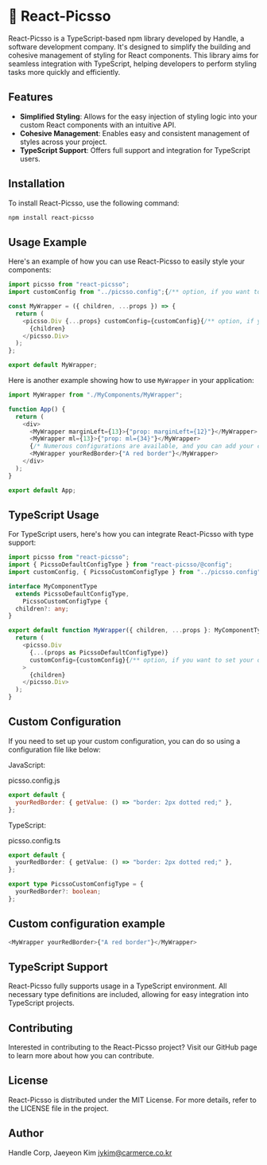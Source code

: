 # 🎨 React-Picsso

React-Picsso is a TypeScript-based npm library developed by Handle, a software development company. It's designed to simplify the building and cohesive management of styling for React components. This library aims for seamless integration with TypeScript, helping developers to perform styling tasks more quickly and efficiently.

## Features

- **Simplified Styling**: Allows for the easy injection of styling logic into your custom React components with an intuitive API.
- **Cohesive Management**: Enables easy and consistent management of styles across your project.
- **TypeScript Support**: Offers full support and integration for TypeScript users.

## Installation

To install React-Picsso, use the following command:

```bash
npm install react-picsso
```

## Usage Example

Here's an example of how you can use React-Picsso to easily style your components:

```javascript
import picsso from "react-picsso";
import customConfig from "../picsso.config";{/** option, if you want to set your own configurations. # See custom configuration below. */}

const MyWrapper = ({ children, ...props }) => {
  return (
    <picsso.Div {...props} customConfig={customConfig}{/** option, if you want to set your own configurations. # See custom configuration below. */}>
      {children}
    </picsso.Div>
  );
};

export default MyWrapper;
```

Here is another example showing how to use `MyWrapper` in your application:

```javascript
import MyWrapper from "./MyComponents/MyWrapper";

function App() {
  return (
    <div>
      <MyWrapper marginLeft={13}>{"prop: marginLeft={12}"}</MyWrapper>
      <MyWrapper ml={13}>{"prop: ml={34}"}</MyWrapper>
      {/* Numerous configurations are available, and you can add your custom configs in root/picsso.config.ts if needed */}
      <MyWrapper yourRedBorder>{"A red border"}</MyWrapper>
    </div>
  );
}

export default App;
```

## TypeScript Usage

For TypeScript users, here's how you can integrate React-Picsso with type support:

```typescript
import picsso from "react-picsso";
import { PicssoDefaultConfigType } from "react-picsso/@config";
import customConfig, { PicssoCustomConfigType } from "../picsso.config";{/** option, if you want to set your own configurations. # See custom configuration below. */}

interface MyComponentType
  extends PicssoDefaultConfigType,
    PicssoCustomConfigType {
  children?: any;
}

export default function MyWrapper({ children, ...props }: MyComponentType) {
  return (
    <picsso.Div
      {...(props as PicssoDefaultConfigType)}
      customConfig={customConfig}{/** option, if you want to set your own configurations. # See custom configuration below. */}
    >
      {children}
    </picsso.Div>
  );
}
```

## Custom Configuration

If you need to set up your custom configuration, you can do so using a configuration file like below:

JavaScript:

picsso.config.js

```javascript
export default {
  yourRedBorder: { getValue: () => "border: 2px dotted red;" },
};
```

TypeScript:

picsso.config.ts

```typescript
export default {
  yourRedBorder: { getValue: () => "border: 2px dotted red;" },
};

export type PicssoCustomConfigType = {
  yourRedBorder?: boolean;
};
```

## Custom configuration example

```javascript
<MyWrapper yourRedBorder>{"A red border"}</MyWrapper>
```

## TypeScript Support

React-Picsso fully supports usage in a TypeScript environment. All necessary type definitions are included, allowing for easy integration into TypeScript projects.

## Contributing

Interested in contributing to the React-Picsso project? Visit our GitHub page to learn more about how you can contribute.

## License

React-Picsso is distributed under the MIT License. For more details, refer to the LICENSE file in the project.

## Author

Handle Corp, Jaeyeon Kim <jykim@carmerce.co.kr>
